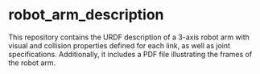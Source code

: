 # robot_arm_description
This repository contains the URDF description of a 3-axis robot arm with visual and collision properties defined for each link, as well as joint specifications. Additionally, it includes a PDF file illustrating the frames of the robot arm.
